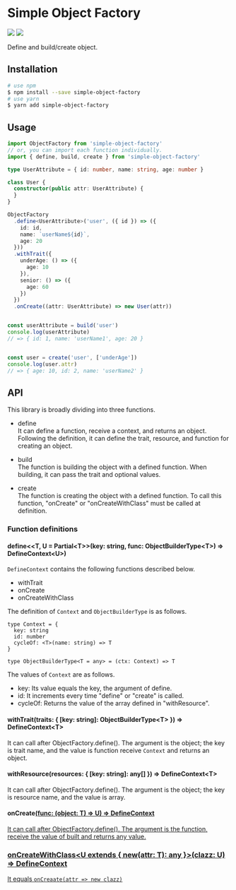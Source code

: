 Simple Object Factory
===

![](https://github.com/mosmos21/simple-object-factory/workflows/Run%20Test/badge.svg)
![](https://github.com/mosmos21/simple-object-factory/workflows/Build%20Check/badge.svg)

Define and build/create object.

## Installation

```bash
# use npm
$ npm install --save simple-object-factory
# use yarn
$ yarn add simple-object-factory
```

## Usage

```typescript
import ObjectFactory from 'simple-object-factory'
// or, you can import each function individually.
import { define, build, create } from 'simple-object-factory' 

type UserAttribute = { id: number, name: string, age: number }

class User {
  constructor(public attr: UserAttribute) {
  }
}

ObjectFactory
  .define<UserAttribute>('user', ({ id }) => ({
    id: id,
    name: `userName${id}`,
    age: 20
  }))
  .withTrait({
    underAge: () => ({
      age: 10
    }),
    senior: () => ({
      age: 60
    })
  })
  .onCreate((attr: UserAttribute) => new User(attr))


const userAttribute = build('user')
console.log(userAttribute)
// => { id: 1, name: 'userName1', age: 20 }


const user = create('user', ['underAge'])
console.log(user.attr)
// => { age: 10, id: 2, name: 'userName2' }
```

## API

This library is broadly dividing into three functions.

- define  
It can define a function, receive a context, and returns an object.
Following the definition, it can define the trait, resource, and function for creating an object.

- build  
The function is building the object with a defined function.
When building, it can pass the trait and optional values.

- create  
The function is creating the object with a defined function.
To call this function, "onCreate" or "onCreateWithClass" must be called at definition.

### Function definitions

#### define\<\<T, U = Partial\<T\>\>(key: string, func: ObjectBuilderType\<T\>) => DefineContext\<U\>) 

`DefineContext` contains the following functions described below.

- withTrait
- onCreate
- onCreateWithClass

The definition of `Context` and `ObjectBuilderType` is as follows.

```
type Context = {
  key: string
  id: number
  cycleOf: <T>(name: string) => T
}

type ObjectBuilderType<T = any> = (ctx: Context) => T
```

The values of `Context` are as follows.

- key: Its value equals the key, the argument of define.
- id: It increments every time "define" or "create" is called.
- cycleOf: Returns the value of the array defined in "withResource".


#### withTrait(traits: { [key: string]: ObjectBuilderType\<T\> }) => DefineContext\<T\>

It can call after ObjectFactory.define().
The argument is the object; the key is trait name, and the value is function receive `Context` and returns an object.

#### withResource(resources: { [key: string]: any[] }) => DefineContext\<T\>

It can call after ObjectFactory.define().
The argument is the object; the key is resource name, and the value is array.

#### onCreate<U>(func: (object: T) => U) => DefineContext<T>

It can call after ObjectFactory.define().
The argument is the function, receive the value of built and returns any value.


### onCreateWithClass<U extends { new(attr: T): any }>(clazz: U) => DefineContext<T>

It equals `onCreaate(attr => new clazz)`
